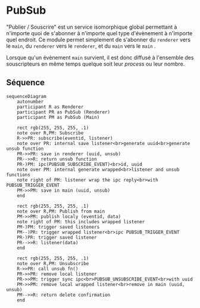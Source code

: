 # PubSub

"Publier / Souscrire" est un service isomorphique global permettant à n'importe quoi de s'abonner à n'importe quel type d'évènement à n'importe quel endroit. Ce module permet simplement de s'abonner du `renderer` vers le `main`, du `renderer` vers le `renderer`, et du `main` vers le `main` .

Lorsque qu'un évènement `main` survient, il est donc diffusé à l'ensemble des souscripteurs en même temps quelque soit leur *process* ou leur nombre.

## Séquence
```mermaid
sequenceDiagram
    autonumber
    participant R as Renderer
    participant PR as PubSub (Renderer)
    participant PM as PubSub (Main)

    rect rgb(255, 255, 255, .1)
    note over R,PM: Subscribe
    R->>PR: subscribe(eventid, listener)
    note over PR: internal save listener<br>generate uuid<br>generate unsub function
    PR->>PR: save in renderer (uuid, unsub)
    PR-->>R: return unsub function
    PR-)PM: ipc(PUBSUB_SUBSCRIBE_EVENT)<br>id, uuid
    note over PM: internal generate wrapped<br>listener and unsub functions
    note right of PM: listener wrap the ipc reply<br>with PUBSUB_TRIGGER_EVENT
    PM->>PM: save in main (uuid, unsub)
    end

    rect rgb(255, 255, 255, .1)
    note over R,PM: Publish from main
    PM->>PM: publish localy (eventid, data)
    note right of PM: this includes wrapped listener
    PM-)PM: trigger saved listeners
    PM--)PR: trigger wrapped listener<br>ipc PUBSUB_TRIGGER_EVENT
    PR-)PR: trigger saved listener
    PR-->>R: listener(data)
    end

    rect rgb(255, 255, 255, .1)
    note over R,PM: Unsubscribe
    R->>PR: call unsub fn()
    PR->>PR: remove local listener
    PR->>PM: trigger sync ipc<br>PUBSUB_UNSUBSCRIBE_EVENT<br>with uuid
    PM->>PM: remove local wrapped listener<br>remove in main (uuid, unsub)
    PM-->>R: return delete confirmation
    end
```
